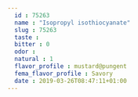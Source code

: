 ```yaml
---
  id : 75263
  name : "Isopropyl isothiocyanate"
  slug : 75263
  taste : 
  bitter : 0
  odor : 
  natural : 1
  flavor_profile : mustard@pungent
  fema_flavor_profile : Savory
  date : 2019-03-26T08:47:11+01:00
---
```



